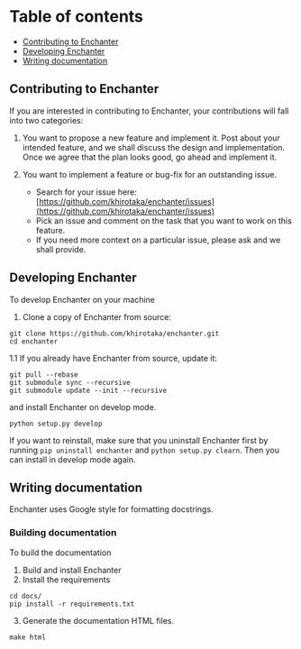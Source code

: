 # Table of contents
*   [Contributing to Enchanter](#Contributing-to-Enchanter)
*   [Developing Enchanter](#Developing-Enchanter)
*   [Writing documentation](#Writing-documentation)

## Contributing to Enchanter
If you are interested in contributing to Enchanter, your contributions will fall into two categories:

1.  You want to propose a new feature and implement it.
Post about your intended feature, and we shall discuss the design and implementation. 
Once we agree that the plan looks good, go ahead and implement it.

2.  You want to implement a feature or bug-fix for an outstanding issue.
    *   Search for your issue here: [https://github.com/khirotaka/enchanter/issues](https://github.com/khirotaka/enchanter/issues)
    *   Pick an issue and comment on the task that you want to work on this feature.
    *   If you need more context on a particular issue, please ask and we shall provide.

## Developing Enchanter
To develop Enchanter on your machine

1.  Clone a copy of Enchanter from source:
```shell script
git clone https://github.com/khirotaka/enchanter.git
cd enchanter
```

1.1  If you already have Enchanter from source, update it:
```shell script
git pull --rebase
git submodule sync --recursive
git submodule update --init --recursive
```

and install Enchanter on develop mode.

```shell script
python setup.py develop
```

If you want to reinstall, make sure that you uninstall Enchanter first by running `pip uninstall enchanter` and 
`python setup.py clearn`. Then you can install in develop mode again.

## Writing documentation
Enchanter uses Google style for formatting docstrings. 

### Building documentation
To build the documentation

1.  Build and install Enchanter
2.  Install the requirements
```shell script
cd docs/
pip install -r requirements.txt
```
3.  Generate the documentation HTML files.

```shell script
make html
```
